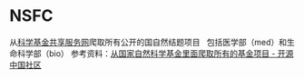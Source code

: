 # NSFC
从[科学基金共享服务网](http://npd.nsfc.gov.cn/projectSearch!search.action?project.applyCode=H)爬取所有公开的国自然结题项目  
包括医学部（med）和生命科学部（bio）
参考资料：[从国家自然科学基金里面爬取所有的基金项目 - 开源中国社区](https://www.oschina.net/code/snippet_1990747_45144)
